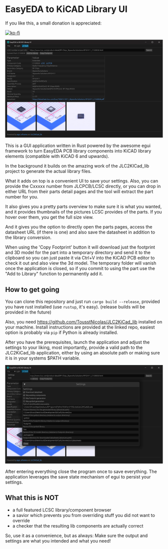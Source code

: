 # EasyEDA to KiCAD Library UI

If you like this, a small donation is appreciated:

[![ko-fi](https://ko-fi.com/img/githubbutton_sm.svg)](https://ko-fi.com/R6R8DQO8C)

![screenshot](assets/screenshot.png)

This is a GUI application written in Rust powered by the awesome egui framework to turn
EasyEDA PCB library components into KiCAD library elements (compatible with KiCAD 6 and upwards).

In the background it builds on the amazing work of the JLC2KICad_lib project to generate
the actual library files.

What it adds on top is a convenient UI to save your settings. Also, you can provide the Cxxxxx 
number from JLCPCB/LCSC directly, or you can drop in either URL from their parts detail pages and the
tool will extract the part number for you.

It also gives you a pretty parts overview to make sure it is what you wanted, and it provides thumbnails
of the pictures LCSC provides of the parts. If you hover over them, you get the full size view.

And it gives you the option to directly open the parts pages, access the datasheet URL (if there is one) and
also save the datasheet in addition to the library conversion.

When using the 'Copy Footprint' button it will download just the footprint and 3D model for the part into a
temporary directory and send it to the clipboard so you can just paste it via Ctrl+V into the KiCAD PCB editor
to check it out and also view the 3d model. The temporary folder will vanish once the application is closed,
so if you commit to using the part use the "Add to Library" function to permanently add it.

## How to get going

You can clone this repository and just run `cargo build --release`, provided you have rust installed (use `rustup`, it's easy).
(release builds will be provided in the future)

Also, you need https://github.com/TousstNicolas/JLC2KiCad_lib
installed on your machine. Install instructions are provided at the linked repo, easiest option is probably via `pip` if Python is already installed.

After you have the prerequisites, launch the application and adjust the settings to your liking, most importantly, provide a valid path to the JLC2KiCad_lib application, either by using an absolute path or making sure it is in your systems $PATH variable.

![settings](assets/settings.png)

After entering everything close the program once to save everything.
The application leverages the save state mechanism of egui to persist your settings.

## What this is NOT

- a full featured LCSC library/component browser
- a savior which prevents you from overriding stuff you did not want to override
- a checker that the resulting lib components are actually correct

So, use it as a convenience, but as always: Make sure the output and settings are what you intended and what you need!

